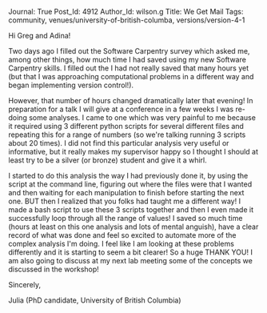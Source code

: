Journal: True
Post_Id: 4912
Author_Id: wilson.g
Title: We Get Mail
Tags: community, venues/university-of-british-columba, versions/version-4-1

<p>Hi Greg and Adina!</p>
<p>Two days ago I filled out the Software Carpentry survey which asked me, among other things, how much time I had saved using my new Software Carpentry skills. I filled out the I had not really saved that many hours yet (but that I was approaching computational problems in a different way and began implementing version control!).</p>
<p>However, that number of hours changed dramatically later that evening! In preparation for a talk I will give at a conference in a few weeks I was re-doing some analyses. I came to one which was very painful to me because it required using 3 different python scripts for several different files and repeating this for a  range of numbers (so we're talking running 3 scripts about 20 times). I did not find this particular analysis very useful or informative, but it really makes my supervisor happy so I thought I should at least try to be a silver (or bronze) student and give it a whirl.</p>
<p>I started to do this analysis the way I had previously done it, by using the script at the command line, figuring out where the files were that I wanted and then waiting for each manipulation to finish before starting the next one. BUT then I realized that you folks had taught me a different way! I made a bash script to use these 3 scripts together and then I even made it successfully loop through all the range of values! I saved so much time (hours at least on this one analysis and lots of mental anguish), have a clear record of what was done and feel so excited to automate more of the complex analysis I'm doing. I feel like I am looking at these problems differently and it is starting to seem a bit clearer!  So a huge THANK YOU!  I am also going to discuss at my next lab meeting some of the concepts we discussed in the workshop!</p>
<p>Sincerely,</p>
<p>Julia (PhD candidate, University of British Columbia)</p>
